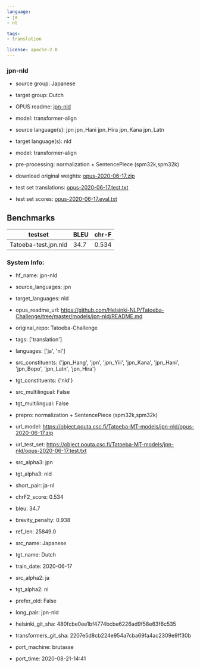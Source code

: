 ```yaml
---
language: 
- ja
- nl

tags:
- translation

license: apache-2.0
---
```


### jpn-nld

* source group: Japanese 
* target group: Dutch 
*  OPUS readme: [jpn-nld](https://github.com/Helsinki-NLP/Tatoeba-Challenge/tree/master/models/jpn-nld/README.md)

*  model: transformer-align
* source language(s): jpn jpn_Hani jpn_Hira jpn_Kana jpn_Latn
* target language(s): nld
* model: transformer-align
* pre-processing: normalization + SentencePiece (spm32k,spm32k)
* download original weights: [opus-2020-06-17.zip](https://object.pouta.csc.fi/Tatoeba-MT-models/jpn-nld/opus-2020-06-17.zip)
* test set translations: [opus-2020-06-17.test.txt](https://object.pouta.csc.fi/Tatoeba-MT-models/jpn-nld/opus-2020-06-17.test.txt)
* test set scores: [opus-2020-06-17.eval.txt](https://object.pouta.csc.fi/Tatoeba-MT-models/jpn-nld/opus-2020-06-17.eval.txt)

## Benchmarks

| testset               | BLEU  | chr-F |
|-----------------------|-------|-------|
| Tatoeba-test.jpn.nld 	| 34.7 	| 0.534 |


### System Info: 
- hf_name: jpn-nld

- source_languages: jpn

- target_languages: nld

- opus_readme_url: https://github.com/Helsinki-NLP/Tatoeba-Challenge/tree/master/models/jpn-nld/README.md

- original_repo: Tatoeba-Challenge

- tags: ['translation']

- languages: ['ja', 'nl']

- src_constituents: {'jpn_Hang', 'jpn', 'jpn_Yiii', 'jpn_Kana', 'jpn_Hani', 'jpn_Bopo', 'jpn_Latn', 'jpn_Hira'}

- tgt_constituents: {'nld'}

- src_multilingual: False

- tgt_multilingual: False

- prepro:  normalization + SentencePiece (spm32k,spm32k)

- url_model: https://object.pouta.csc.fi/Tatoeba-MT-models/jpn-nld/opus-2020-06-17.zip

- url_test_set: https://object.pouta.csc.fi/Tatoeba-MT-models/jpn-nld/opus-2020-06-17.test.txt

- src_alpha3: jpn

- tgt_alpha3: nld

- short_pair: ja-nl

- chrF2_score: 0.534

- bleu: 34.7

- brevity_penalty: 0.938

- ref_len: 25849.0

- src_name: Japanese

- tgt_name: Dutch

- train_date: 2020-06-17

- src_alpha2: ja

- tgt_alpha2: nl

- prefer_old: False

- long_pair: jpn-nld

- helsinki_git_sha: 480fcbe0ee1bf4774bcbe6226ad9f58e63f6c535

- transformers_git_sha: 2207e5d8cb224e954a7cba69fa4ac2309e9ff30b

- port_machine: brutasse

- port_time: 2020-08-21-14:41